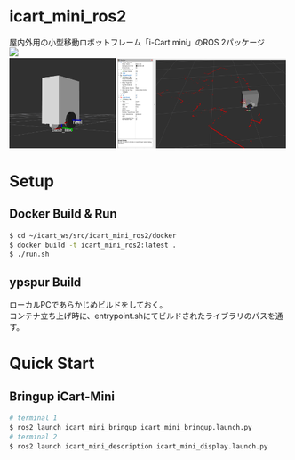 # icart_mini_ros2
屋内外用の小型移動ロボットフレーム「i-Cart mini」のROS 2パッケージ  
<img src=docs/imgs/icart_mini.png width=50%>  
<img src=docs/imgs/icart_urdf.png width=38%> <img src=docs/imgs/icart_rviz.png width=60%>

# Setup
## Docker Build & Run
```bash
$ cd ~/icart_ws/src/icart_mini_ros2/docker
$ docker build -t icart_mini_ros2:latest .
$ ./run.sh 
```

## ypspur Build
ローカルPCであらかじめビルドをしておく。  
コンテナ立ち上げ時に、entrypoint.shにてビルドされたライブラリのパスを通す。  

# Quick Start
## Bringup iCart-Mini
```bash
# terminal 1
$ ros2 launch icart_mini_bringup icart_mini_bringup.launch.py 
# terminal 2
$ ros2 launch icart_mini_description icart_mini_display.launch.py
```